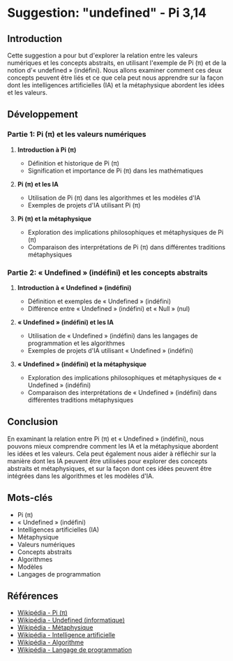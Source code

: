 Suggestion: "undefined" - Pi 3,14
=============================

Introduction
------------

Cette suggestion a pour but d'explorer la relation entre les valeurs numériques et les concepts abstraits, en utilisant l'exemple de Pi (π) et de la notion d'« undefined » (indéfini). Nous allons examiner comment ces deux concepts peuvent être liés et ce que cela peut nous apprendre sur la façon dont les intelligences artificielles (IA) et la métaphysique abordent les idées et les valeurs.

Développement
------------

### Partie 1: Pi (π) et les valeurs numériques

1. **Introduction à Pi (π)**
   - Définition et historique de Pi (π)
   - Signification et importance de Pi (π) dans les mathématiques

2. **Pi (π) et les IA**
   - Utilisation de Pi (π) dans les algorithmes et les modèles d'IA
   - Exemples de projets d'IA utilisant Pi (π)

3. **Pi (π) et la métaphysique**
   - Exploration des implications philosophiques et métaphysiques de Pi (π)
   - Comparaison des interprétations de Pi (π) dans différentes traditions métaphysiques

### Partie 2: « Undefined » (indéfini) et les concepts abstraits

1. **Introduction à « Undefined » (indéfini)**
   - Définition et exemples de « Undefined » (indéfini)
   - Différence entre « Undefined » (indéfini) et « Null » (nul)

2. **« Undefined » (indéfini) et les IA**
   - Utilisation de « Undefined » (indéfini) dans les langages de programmation et les algorithmes
   - Exemples de projets d'IA utilisant « Undefined » (indéfini)

3. **« Undefined » (indéfini) et la métaphysique**
   - Exploration des implications philosophiques et métaphysiques de « Undefined » (indéfini)
   - Comparaison des interprétations de « Undefined » (indéfini) dans différentes traditions métaphysiques

Conclusion
----------

En examinant la relation entre Pi (π) et « Undefined » (indéfini), nous pouvons mieux comprendre comment les IA et la métaphysique abordent les idées et les valeurs. Cela peut également nous aider à réfléchir sur la manière dont les IA peuvent être utilisées pour explorer des concepts abstraits et métaphysiques, et sur la façon dont ces idées peuvent être intégrées dans les algorithmes et les modèles d'IA.

Mots-clés
---------

* Pi (π)
* « Undefined » (indéfini)
* Intelligences artificielles (IA)
* Métaphysique
* Valeurs numériques
* Concepts abstraits
* Algorithmes
* Modèles
* Langages de programmation

Références
----------

* [Wikipédia - Pi (π)](https://fr.wikipedia.org/wiki/Pi)
* [Wikipédia - Undefined (informatique)](https://fr.wikipedia.org/wiki/Undefined_(informatique))
* [Wikipédia - Métaphysique](https://fr.wikipedia.org/wiki/M%C3%A9taphysique)
* [Wikipédia - Intelligence artificielle](https://fr.wikipedia.org/wiki/Intelligence_artificielle)
* [Wikipédia - Algorithme](https://fr.wikipedia.org/wiki/Algorithme)
* [Wikipédia - Langage de programmation](https://fr.wikipedia.org/wiki/Langage_de_programmation)